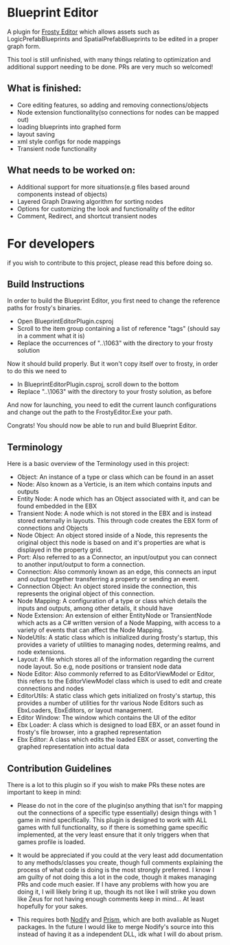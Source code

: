 # Blueprint Editor
A plugin for [Frosty Editor](https://github.com/CadeEvs/FrostyToolsuite/tree/1.0.6.3) which allows assets such as LogicPrefabBlueprints and SpatialPrefabBlueprints to be edited in a proper graph form.

This tool is still unfinished, with many things relating to optimization and additional support needing to be done. PRs are very much so welcomed!

## What is finished:
- Core editing features, so adding and removing connections/objects
- Node extension functionality(so connections for nodes can be mapped out)
- loading blueprints into graphed form
- layout saving
- xml style configs for node mappings
- Transient node functionality

## What needs to be worked on:
- Additional support for more situations(e.g files based around components instead of objects)
- Layered Graph Drawing algorithm for sorting nodes
- Options for customizing the look and functionality of the editor
- Comment, Redirect, and shortcut transient nodes

# For developers
if you wish to contribute to this project, please read this before doing so.

## Build Instructions
In order to build the Blueprint Editor, you first need to change the reference paths for frosty's binaries.
- Open BlueprintEditorPlugin.csproj
- Scroll to the item group containing a list of reference "tags" (should say in a comment what it is)
- Replace the occurrences of "..\1063\" with the directory to your frosty solution

Now it should build properly. But it won't copy itself over to frosty, in order to do this we need to
- In BlueprintEditorPlugin.csproj, scroll down to the bottom
- Replace "..\1063\" with the directory to your frosty solution, as before

And now for launching, you need to edit the current launch configurations and change out the path to the FrostyEditor.Exe your path.

Congrats! You should now be able to run and build Blueprint Editor.

## Terminology 
Here is a basic overview of the Terminology used in this project:
- Object: An instance of a type or class which can be found in an asset
- Node: Also known as a Verticie, is an item which contains inputs and outputs
- Entity Node: A node which has an Object associated with it, and can be found embedded in the EBX
- Transient Node: A node which is not stored in the EBX and is instead stored externally in layouts. This through code creates the EBX form of connections and Objects
- Node Object: An object stored inside of a Node, this represents the original object this node is based on and it's properties are what is displayed in the property grid.
- Port: Also referred to as a Connector, an input/output you can connect to another input/output to form a connection.
- Connection: Also commonly known as an edge, this connects an input and output together transferring a property or sending an event.
- Connection Object: An object stored inside the connection, this represents the original object of this connection.
- Node Mapping: A configuration of a type or class which details the inputs and outputs, among other details, it should have
- Node Extension: An extension of either EntityNode or TransientNode which acts as a C# written version of a Node Mapping, with access to a variety of events that can affect the Node Mapping.
- NodeUtils: A static class which is initialized during frosty's startup, this provides a variety of utilities to managing nodes, determing realms, and node extensions.
- Layout: A file which stores all of the information regarding the current node layout. So e.g, node positions or transient node data
- Node Editor: Also commonly referred to as EditorViewModel or Editor, this refers to the EditorViewModel class which is used to edit and create connections and nodes
- EditorUtils: A static class which gets initialized on frosty's startup, this provides a number of utilities for thr various Node Editors such as EbxLoaders, EbxEditors, or layout management.
- Editor Window: The window which contains the UI of the editor
- Ebx Loader: A class which is designed to load EBX, or an asset found in frosty's file browser, into a graphed representation
- Ebx Editor: A class which edits the loaded EBX or asset, converting the graphed representation into actual data

## Contribution Guidelines
There is a lot to this plugin so if you wish to make PRs these notes are important to keep in mind:
- Please do not in the core of the plugin(so anything that isn't for mapping out the connections of a specific type essentially) design things with 1 game in mind specifically. This plugin is designed to work with ALL games with full functionality, so if there is something game specific implemented, at the very least ensure that it only triggers when that games profile is loaded.
  
- It would be appreciated if you could at the very least add documentation to any methods/classes you create, though full comments explaining the process of what code is doing is the most strongly preferred. I know I am guilty of not doing this a lot in the code, though it makes managing PRs and code much easier. If I have any problems with how you are doing it, I will likely bring it up, though its not like I will strike you down like Zeus for not having enough comments keep in mind... At least hopefully for your sakes.

- This requires both [Nodify](https://github.com/miroiu/nodify) and [Prism](https://www.nuget.org/packages/Prism.Wpf/), which are both avaliable as Nuget packages. In the future I would like to merge Nodify's source into this instead of having it as a independent DLL, idk what I will do about prism.
